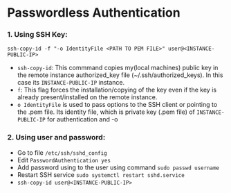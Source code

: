 # Passwordless Authentication

### 1. Using SSH Key:

```
ssh-copy-id -f "-o IdentityFile <PATH TO PEM FILE>" user@<INSTANCE-PUBLIC-IP>
```
- `ssh-copy-id`: This commmand copies my(local machines) public key in the remote instance authorized_key file (~/.ssh/authorized_keys). In this case its `INSTANCE-PUBLIC-IP` instance. 
-  `f`: This flag forces the installation/copying of the key even if the key is already present/installed on the remote instance.
-  `o IdentityFile` is used to pass options to the SSH client or pointing to the .pem file. Its identity file, which is private key (.pem file) of `INSTANCE-PUBLIC-IP` for authentication and -o 

### 2. Using user and password:

- Go to file `/etc/ssh/sshd_config`
- Edit `PasswordAuthentication yes`
- Add password using to the user using command `sudo passwd username`
- Restart SSH service `sudo systemctl restart sshd.service`
- `ssh-copy-id user@<INSTANCE-PUBLIC-IP>`

